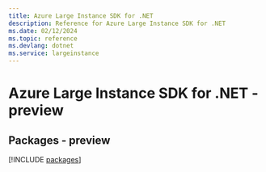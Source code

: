```yaml
---
title: Azure Large Instance SDK for .NET
description: Reference for Azure Large Instance SDK for .NET
ms.date: 02/12/2024
ms.topic: reference
ms.devlang: dotnet
ms.service: largeinstance
---
```

# Azure Large Instance SDK for .NET - preview
## Packages - preview
[!INCLUDE [packages](large-instance-index.md)]